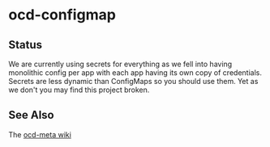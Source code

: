 # ocd-configmap

## Status

We are currently using secrets for everything as we fell into having monolithic config per app with each app having its own copy of credentials. Secrets are less dynamic than ConfigMaps so you should use them. Yet as we don't you may find this project broken. 

## See Also

The [ocd-meta wiki](https://github.com/ocd-scm/ocd-meta/wiki)
